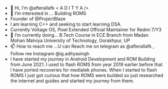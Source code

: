 - 👋 Hi, I’m @afterallafk < A D I T Y A />
- 👀 I’m interested in ... Building ROMS
- Founder of @ProjectBlaze
- I am learning C++ and seeking to start learning DSA.
- Currently Voltage OS, Pixel Extended Official Maintainer for Redmi 7/Y3
- 🌱 I’m currently doing... B.Tech Course in ECE Branch from Madan Mohan Malviya University of Technology, Gorakhpur, UP
- 📫 How to reach me ...U can Reach me on telegram as @afterallafk , Follow me Instagram @ig.adityasingh
- I have started my journey in Android Development and ROM Building from June 2021. I used to flash ROMS from year 2019 earlier before that I have ported recoveries for mediatek phones. When I started to flash ROMS I just got curious that how ROMS were builded so just researched the internet and guides and started my journey from there.
<!---
afterallafk/afterallafk is a ✨ special ✨ repository because its `README.md` (this file) appears on your GitHub profile.
You can click the Preview link to take a look at your changes.
--->
